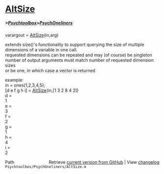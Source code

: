 # [AltSize](AltSize)
##### >[Psychtoolbox](Psychtoolbox)>[PsychOneliners](PsychOneliners)

varargout = [AltSize](AltSize)(in,arg)  
  
extends size()'s functionality to support querying the size of multiple  
dimensions of a variable in one call.  
requested dimensions can be repeated and may (of course) be singleton  
number of output arguments must match number of requested dimension sizes  
or be one, in which case a vector is returned  
  
example:  
    in = ones(1,2,3,4,5);  
    [d e f g h i] = [AltSize](AltSize)(in,[1 3 2 8 4 2])  
    d =  
         1  
    e =  
         3  
    f =  
         2  
    g =  
         1  
    h =  
         4  
    i =  
         2  




<div class="code_header" style="text-align:right;">
  <span style="float:left;">Path&nbsp;&nbsp;</span> <span class="counter">Retrieve <a href=
  "https://raw.github.com/Psychtoolbox-3/Psychtoolbox-3/beta/Psychtoolbox/PsychOneliners/AltSize.m">current version from GitHub</a> | View <a href=
  "https://github.com/Psychtoolbox-3/Psychtoolbox-3/commits/beta/Psychtoolbox/PsychOneliners/AltSize.m">changelog</a></span>
</div>
<div class="code">
  <code>Psychtoolbox/PsychOneliners/AltSize.m</code>
</div>

